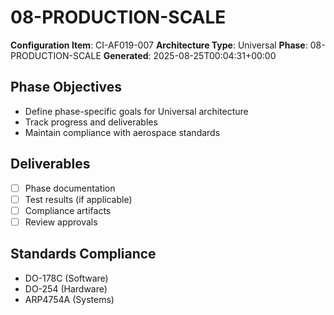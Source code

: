 # 08-PRODUCTION-SCALE

**Configuration Item**: CI-AF019-007
**Architecture Type**: Universal
**Phase**: 08-PRODUCTION-SCALE
**Generated**: 2025-08-25T00:04:31+00:00

## Phase Objectives
- Define phase-specific goals for Universal architecture
- Track progress and deliverables
- Maintain compliance with aerospace standards

## Deliverables
- [ ] Phase documentation
- [ ] Test results (if applicable)
- [ ] Compliance artifacts
- [ ] Review approvals

## Standards Compliance
- DO-178C (Software)
- DO-254 (Hardware)
- ARP4754A (Systems)

